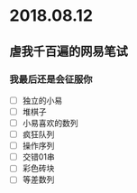 # 2018.08.12
## 虐我千百遍的网易笔试
### 我最后还是会征服你

-[ ] 独立的小易
-[ ] 堆棋子
-[ ] 小易喜欢的数列
-[ ] 疯狂队列
-[ ] 操作序列
-[ ] 交错01串
-[ ] 彩色砖块
-[ ] 等差数列
